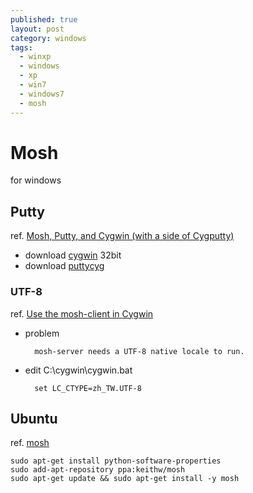 ```yaml
---
published: true
layout: post
category: windows
tags: 
  - winxp
  - windows
  - xp
  - win7
  - windows7
  - mosh
---
```


# Mosh
for windows

## Putty
ref. [Mosh, Putty, and Cygwin (with a side of Cygputty)](http://www.zacpod.com/mosh-putty-and-cygwin-with-a-side-of-cygputty/)

* download [cygwin](http://cygwin.com/setup-x86.exe) 32bit
* download [puttycyg](http://code.google.com/p/puttycyg/downloads/detail?name=puttycyg-20101029.zip&can=2&q=)

### UTF-8
ref. [Use the mosh-client in Cygwin](http://wp.littlecho.tw/use-the-mosh-client-in-cygwin.html)

* problem

        mosh-server needs a UTF-8 native locale to run.
    
* edit C:\cygwin\cygwin.bat

        set LC_CTYPE=zh_TW.UTF-8

## Ubuntu
ref. [mosh](http://mosh.mit.edu/)

    sudo apt-get install python-software-properties
    sudo add-apt-repository ppa:keithw/mosh
    sudo apt-get update && sudo apt-get install -y mosh